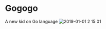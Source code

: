# Gogogo
 A new kid on Go language ![2019-01-01 2 15 01](https://user-images.githubusercontent.com/43804152/50570487-d33f2400-0dd0-11e9-9e38-dfb07b01018e.png)
